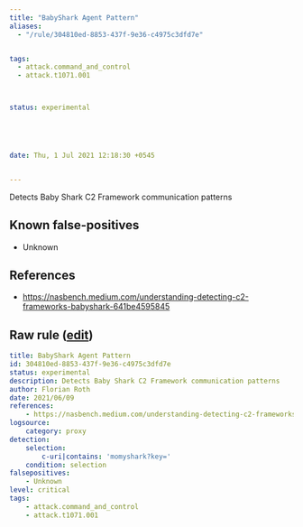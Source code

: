 ```yaml
---
title: "BabyShark Agent Pattern"
aliases:
  - "/rule/304810ed-8853-437f-9e36-c4975c3dfd7e"


tags:
  - attack.command_and_control
  - attack.t1071.001



status: experimental





date: Thu, 1 Jul 2021 12:18:30 +0545


---
```


Detects Baby Shark C2 Framework communication patterns

<!--more-->


## Known false-positives

* Unknown



## References

* https://nasbench.medium.com/understanding-detecting-c2-frameworks-babyshark-641be4595845


## Raw rule ([edit](https://github.com/SigmaHQ/sigma/edit/master/rules/proxy/proxy_baby_shark.yml))
```yaml
title: BabyShark Agent Pattern
id: 304810ed-8853-437f-9e36-c4975c3dfd7e
status: experimental
description: Detects Baby Shark C2 Framework communication patterns
author: Florian Roth
date: 2021/06/09
references:
    - https://nasbench.medium.com/understanding-detecting-c2-frameworks-babyshark-641be4595845
logsource:
    category: proxy
detection:
    selection:
        c-uri|contains: 'momyshark?key='
    condition: selection
falsepositives:
    - Unknown
level: critical
tags:
    - attack.command_and_control
    - attack.t1071.001
```
